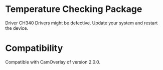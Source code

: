 # Temperature Checking Package
Driver CH340 Drivers  might be defective. Update your system and restart the device.

# Compatibility
Compatible with CamOverlay of version 2.0.0.